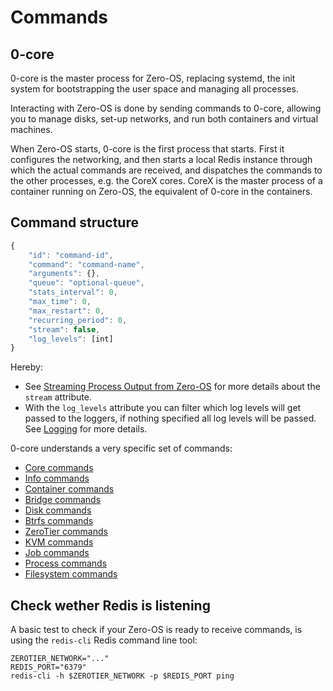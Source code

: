 # Commands

## 0-core

0-core is the master process for Zero-OS, replacing systemd, the init system for bootstrapping the user space and managing all processes.

Interacting with Zero-OS is done by sending commands to 0-core, allowing you to manage disks, set-up networks, and run both containers and virtual machines.

When Zero-OS starts, 0-core is the first process that starts. First it configures the networking, and then starts a local Redis instance through which the actual commands are received, and dispatches the commands to the other processes, e.g. the CoreX cores. CoreX is the master process of a container running on Zero-OS, the equivalent of 0-core in the containers.

## Command structure

```javascript
{
	"id": "command-id",
	"command": "command-name",
	"arguments": {},
	"queue": "optional-queue",
	"stats_interval": 0,
	"max_time": 0,
	"max_restart": 0,
	"recurring_period": 0,
	"stream": false,
	"log_levels": [int]
}
```

Hereby:
- See [Streaming Process Output from Zero-OS](../streaming.md) for more details about the `stream` attribute.
- With the `log_levels` attribute you can filter which log levels will get passed to the loggers, if nothing specified all log levels will be passed. See [Logging](../../monitoring/logging.md) for more details.

0-core understands a very specific set of commands:
- [Core commands](core.md)
- [Info commands](info.md)
- [Container commands](container.md)
- [Bridge commands](bridge.md)
- [Disk commands](disk.md)
- [Btrfs commands](btrfs.md)
- [ZeroTier commands](zerotier.md)
- [KVM commands](kvm.md)
- [Job commands](job.md)
- [Process commands](process.md)
- [Filesystem commands](filesystem.md)

## Check wether Redis is listening

A basic test to check if your Zero-OS is ready to receive commands, is using the `redis-cli` Redis command line tool:
```shell
ZEROTIER_NETWORK="..."
REDIS_PORT="6379"
redis-cli -h $ZEROTIER_NETWORK -p $REDIS_PORT ping
```
